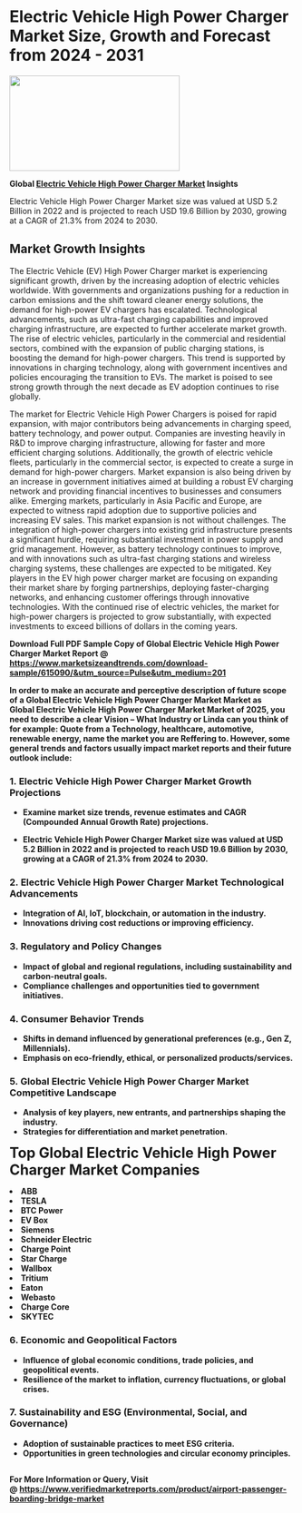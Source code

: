 <H1>Electric Vehicle High Power Charger Market Size, Growth and Forecast from 2024 - 2031</H1><img class="aligncenter size-medium wp-image-584254" src="https://thirdeyenews.in/wp-content/uploads/2024/09/Global-Market-Research-300x168.jpeg" alt="" width="300" height="168" /><p><strong>Global&nbsp;<a href="https://www.marketsizeandtrends.com/download-sample/615090/&amp;utm_source=Pulse&amp;utm_medium=201">Electric Vehicle High Power Charger Market</a> Insights</strong></p><p>Electric Vehicle High Power Charger Market size was valued at USD 5.2 Billion in 2022 and is projected to reach USD 19.6 Billion by 2030, growing at a CAGR of 21.3% from 2024 to 2030.</p><p><h2>Market Growth Insights</h2> <p>The Electric Vehicle (EV) High Power Charger market is experiencing significant growth, driven by the increasing adoption of electric vehicles worldwide. With governments and organizations pushing for a reduction in carbon emissions and the shift toward cleaner energy solutions, the demand for high-power EV chargers has escalated. Technological advancements, such as ultra-fast charging capabilities and improved charging infrastructure, are expected to further accelerate market growth. The rise of electric vehicles, particularly in the commercial and residential sectors, combined with the expansion of public charging stations, is boosting the demand for high-power chargers. This trend is supported by innovations in charging technology, along with government incentives and policies encouraging the transition to EVs. The market is poised to see strong growth through the next decade as EV adoption continues to rise globally.</p> <p><strong></strong></p> <p>The market for Electric Vehicle High Power Chargers is poised for rapid expansion, with major contributors being advancements in charging speed, battery technology, and power output. Companies are investing heavily in R&D to improve charging infrastructure, allowing for faster and more efficient charging solutions. Additionally, the growth of electric vehicle fleets, particularly in the commercial sector, is expected to create a surge in demand for high-power chargers. Market expansion is also being driven by an increase in government initiatives aimed at building a robust EV charging network and providing financial incentives to businesses and consumers alike. Emerging markets, particularly in Asia Pacific and Europe, are expected to witness rapid adoption due to supportive policies and increasing EV sales. This market expansion is not without challenges. The integration of high-power chargers into existing grid infrastructure presents a significant hurdle, requiring substantial investment in power supply and grid management. However, as battery technology continues to improve, and with innovations such as ultra-fast charging stations and wireless charging systems, these challenges are expected to be mitigated. Key players in the EV high power charger market are focusing on expanding their market share by forging partnerships, deploying faster-charging networks, and enhancing customer offerings through innovative technologies. With the continued rise of electric vehicles, the market for high-power chargers is projected to grow substantially, with expected investments to exceed billions of dollars in the coming years. <p><strong></p><p><span class=""><strong>Download Full PDF Sample Copy of Global Electric Vehicle High Power Charger Market Report</strong> @ <a href="https://www.marketsizeandtrends.com/download-sample/615090/&amp;utm_source=Pulse&amp;utm_medium=201" target="_blank">https://www.marketsizeandtrends.com/download-sample/615090/&amp;utm_source=Pulse&amp;utm_medium=201</a></span></p><p>In order to make an accurate and perceptive description of future scope of a Global&nbsp;Electric Vehicle High Power Charger Market Market as Global&nbsp;Electric Vehicle High Power Charger Market Market of 2025, you need to describe a clear Vision &ndash; What Industry or Linda can you think of for example: Quote from a Technology, healthcare, automotive, renewable energy, name the market you are Reffering to. However, some general trends and factors usually impact market reports and their future outlook include:</p><h3>1.&nbsp;<strong>Electric Vehicle High Power Charger Market Growth Projections</strong></h3><ul><li>Examine market size trends, revenue estimates and CAGR (Compounded Annual Growth Rate) projections.</li><li><p>Electric Vehicle High Power Charger Market size was valued at USD 5.2 Billion in 2022 and is projected to reach USD 19.6 Billion by 2030, growing at a CAGR of 21.3% from 2024 to 2030.</p></li></ul><h3>2.&nbsp;<strong>Electric Vehicle High Power Charger Market Technological Advancements</strong></h3><ul><li>Integration of AI, IoT, blockchain, or automation in the industry.</li><li>Innovations driving cost reductions or improving efficiency.</li></ul><h3>3.&nbsp;<strong>Regulatory and Policy Changes</strong></h3><ul><li>Impact of global and regional regulations, including sustainability and carbon-neutral goals.</li><li>Compliance challenges and opportunities tied to government initiatives.</li></ul><h3>4.&nbsp;<strong>Consumer Behavior Trends</strong></h3><ul><li>Shifts in demand influenced by generational preferences (e.g., Gen Z, Millennials).</li><li>Emphasis on eco-friendly, ethical, or personalized products/services.</li></ul><h3>5.&nbsp;<strong>Global Electric Vehicle High Power Charger Market Competitive Landscape</strong></h3><ul><li>Analysis of key players, new entrants, and partnerships shaping the industry.</li><li>Strategies for differentiation and market penetration.</li></ul><p data-pm-slice="1 1 []"><span style="color: inherit; font-family: inherit; font-size: 25px;">Top Global Electric Vehicle High Power Charger Market Companies</span></p><div class="" data-test-id=""><p><li>ABB</li><li> TESLA</li><li> BTC Power</li><li> EV Box</li><li> Siemens</li><li> Schneider Electric</li><li> Charge Point</li><li> Star Charge</li><li> Wallbox</li><li> Tritium</li><li> Eaton</li><li> Webasto</li><li> Charge Core</li><li> SKYTEC</li></p></div><h3>6.&nbsp;<strong>Economic and Geopolitical Factors</strong></h3><ul><li>Influence of global economic conditions, trade policies, and geopolitical events.</li><li>Resilience of the market to inflation, currency fluctuations, or global crises.</li></ul><h3>7.&nbsp;<strong>Sustainability and ESG (Environmental, Social, and Governance)</strong></h3><ul><li>Adoption of sustainable practices to meet ESG criteria.</li><li>Opportunities in green technologies and circular economy principles.</li></ul><h2><strong style="font-size: 14px;">For More Information or Query, Visit @&nbsp;</strong><a style="background-color: #ffffff; font-size: 14px;" href="https://www.marketsizeandtrends.com/report/electric-vehicle-high-power-charger-market/" target="_blank">https://www.verifiedmarketreports.com/product/airport-passenger-boarding-bridge-market</a></h2>